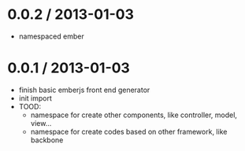 
0\.0.2 / 2013-01-03 
==================

  * namespaced ember

0\.0.1 / 2013-01-03 
==================

  * finish basic emberjs front end generator
  * init import
  * TOOD: 
    - namespace for create other components, like controller, model, view...
    - namespace for create codes based on other framework, like backbone
